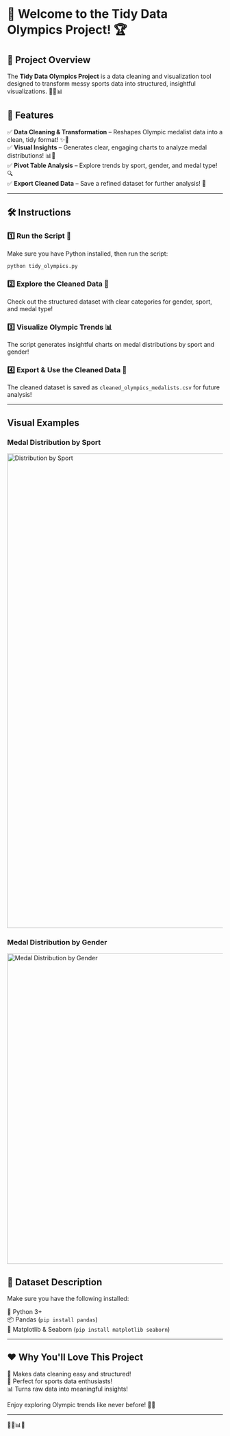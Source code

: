 # 🏅 Welcome to the Tidy Data Olympics Project! 🏆  

## 🚀 Project Overview 
The **Tidy Data Olympics Project** is a data cleaning and visualization tool designed to transform messy sports data into structured, insightful visualizations. 🏋️‍♂️📊  

## 🎯 Features  

✅ **Data Cleaning & Transformation** – Reshapes Olympic medalist data into a clean, tidy format! ✨📂  
✅ **Visual Insights** – Generates clear, engaging charts to analyze medal distributions! 📊🏅  
✅ **Pivot Table Analysis** – Explore trends by sport, gender, and medal type! 🔍  
✅ **Export Cleaned Data** – Save a refined dataset for further analysis! 💾  

---

## 🛠️ Instructions  

### 1️⃣ **Run the Script** 🚀  
Make sure you have Python installed, then run the script:  
```bash
python tidy_olympics.py
```  

### 2️⃣ **Explore the Cleaned Data** 🔎  
Check out the structured dataset with clear categories for gender, sport, and medal type!  

### 3️⃣ **Visualize Olympic Trends** 📊  
The script generates insightful charts on medal distributions by sport and gender!  

### 4️⃣ **Export & Use the Cleaned Data** 💾  
The cleaned dataset is saved as `cleaned_olympics_medalists.csv` for future analysis!  

---
## Visual Examples  
### Medal Distribution by Sport  
<img width="1108" alt="Distribution by Sport" src="https://github.com/user-attachments/assets/9fc86f55-120b-475d-be73-131cd0a59076" />


### Medal Distribution by Gender  
<img width="725" alt="Medal Distribution by Gender" src="https://github.com/user-attachments/assets/52c67414-3fcc-472f-b271-02e836458c05" />

## 📌 Dataset Description 
Make sure you have the following installed:  

🐍 Python 3+  
📦 Pandas (`pip install pandas`)  
🎨 Matplotlib & Seaborn (`pip install matplotlib seaborn`)  

---

## ❤️ Why You'll Love This Project  
🌟 Makes data cleaning easy and structured!  
🏅 Perfect for sports data enthusiasts!  
📊 Turns raw data into meaningful insights!  

Enjoy exploring Olympic trends like never before! 🥇🎉  

---
💖🏅📊🎈  

